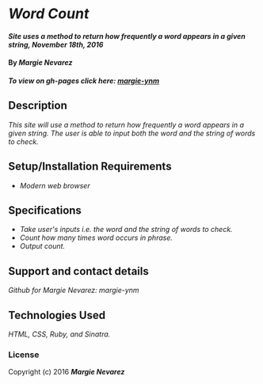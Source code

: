 # _Word Count_

#### _Site uses a method to return how frequently a word appears in a given string, November 18th, 2016_

#### By _**Margie Nevarez**_

##### To view on gh-pages click here: [margie-ynm](https://margie-ynm.github.io/word-count)

## Description

_This site will use a method to return how frequently a word appears in a given string. The user is able to input both the word and the string of words to check._

## Setup/Installation Requirements

* _Modern web browser_

## Specifications

* _Take user's inputs i.e. the word and the string of words to check._
* _Count how many times word occurs in phrase._
* _Output count._

## Support and contact details

_Github for Margie Nevarez: margie-ynm_

## Technologies Used

_HTML, CSS, Ruby, and Sinatra._

### License


Copyright (c) 2016 **_Margie Nevarez_**
